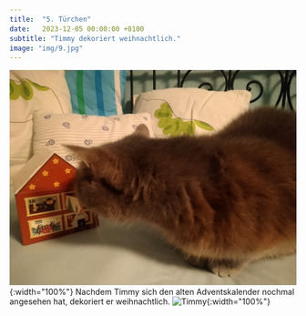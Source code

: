 ```yaml
---
title:  "5. Türchen"
date:   2023-12-05 00:00:00 +0100
subtitle: "Timmy dekoriert weihnachtlich."
image: "img/9.jpg"
---
```

![Timmy](../img/185.JPG){:width="100%"}
Nachdem Timmy sich den alten Adventskalender nochmal angesehen hat, dekoriert er weihnachtlich.
![Timmy](../img/9.jpg){:width="100%"}